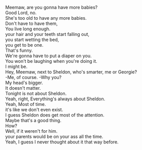 
Meemaw, are you gonna have more babies?     
Good Lord, no.    
She's too old to have any more babies.    
Don't have to have them,    
You live long enough.    
your hair and your teeth start falling out,    
you start wetting the bed,    
you get to be one.    
That's funny.    
We're gonna have to put a diaper on you.    
You won't be laughing when you're doing it.    
I might be.    
Hey, Meemaw, next to Sheldon, who's smarter, me or Georgie?    
-Me, of course. -Why you?    
My head's bigger.    
It doesn't matter.    
Tonight is not about Sheldon.    
Yeah, right, Everything's always about Sheldon.    
Yeah, Most of time.    
it's like we don't even exist.    
I guess Sheldon does get most of the attention.    
Maybe that's a good thing.    
How?    
Well, if it weren't for him.    
your parents would be on your ass all the time.    
Yeah, I guess I never thought about it that way before.    



